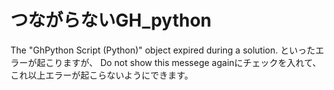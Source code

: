 # つながらないGH_python

The "GhPython Script (Python)" object expired during a solution.
といったエラーが起こりますが、
Do not show this messege againにチェックを入れて、これ以上エラーが起こらないようにできます。